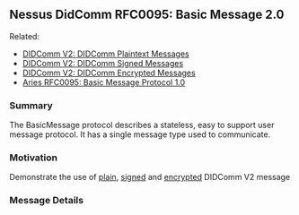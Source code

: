 ## Nessus DidComm RFC0095: Basic Message 2.0

Related:
* [DIDComm V2: DIDComm Plaintext Messages][dcv2-plain-msg]
* [DIDComm V2: DIDComm Signed Messages][dcv2-signed-msg]
* [DIDComm V2: DIDComm Encrypted Messages][dcv2-encrypted-msg]
* [Aries RFC0095: Basic Message Protocol 1.0][rfc0095]

### Summary

The BasicMessage protocol describes a stateless, easy to support user message protocol. 
It has a single message type used to communicate.

### Motivation

Demonstrate the use of [plain][dcv2-plain-msg], [signed][dcv2-signed-msg] and [encrypted][dcv2-encrypted-msg] DIDComm V2 message

### Message Details

```json
```

[dcv2-plain-msg]: https://identity.foundation/didcomm-messaging/spec/#plaintext-message-structure
[dcv2-signed-msg]: https://identity.foundation/didcomm-messaging/spec/#c2-didcomm-signed-messages
[dcv2-encrypted-msg]: https://identity.foundation/didcomm-messaging/spec/#c3-didcomm-encrypted-messages
[rfc0095]: https://github.com/hyperledger/aries-rfcs/tree/main/features/0095-basic-message

